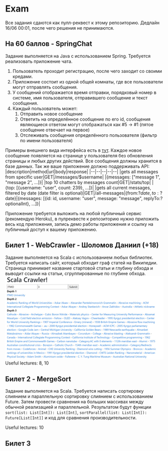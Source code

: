 
# Exam
Все задания сдаются как пулл-реквест к этому репозиторию.
Дедлайн 16/06 00:01, после чего решения не принимаются.
## На 60 баллов - SpringChat
Задание выполняется на Java с использованием Spring. 
Требуется реализовать приложение чата.
 1. Пользователь проходит регистрацию, после чего заходит со своими кредами.
 2. Приложение состоит из одной общей комнаты, где все пользователи могут отправлять сообщения.
 3. У сообщений отображается время отправки, порядковый номер в системе, имя пользователя, отправившего сообщение и текст сообщения.
 4. Каждый пользователь может:
	 1. Отправить новое сообщение
	 2. Ответить на определённое сообщение по его id, сообщения являющиеся ответом могут отображаться как #5 -> #1 (пятое сообщение отвечает на первое)
	 3. Отслеживать сообщения определённого пользователя (фильтр по имени пользователя)

Примеры внешнего вида интерфейса есть в [тут](https://github.com/Backend-ITMO-2021/Lecture-8).
Каждое новое сообщение появляется на странице у пользователя без обновления страницы и любых других действий. Все сообщения должны хранится в базе данных.
Так же ваше приложение должно поддерживать API:
|description|method|url|body|response|
|--|--|--|--|--|
|gets all messages from specific user|GET|/messages/$username|  |{messages: ["message 1", "message 2", ...]}|
|top 10 chatters by messages count|GET|/stats/top| |{top: [{username: "user", count: 239}, ...]}|
|gets all current messages, filtered by date (date filter is optional)|GET|/all-messages|{from:?$date, to:?$date}|{messages: [{id: id, username: "user", message: "message", replyTo:? optionalInt}, ...]}|

Приложение требуется выложить на любой публичный сервис (рекомендую Heroku), в пулреквесте к репозиторию нужно приложить весь код приложения, запись демо работы приложения и ссылку на публичный доступ к вашему приложению.

## Билет 1 - WebCrawler - Шоломов Даниил (+18)
Задание выполняется на Scala с использованием любых библиотек.
Требуется написать сайт, который обходит граф статей на Википедии. Страница принимает название стартовой статьи и глубину обхода и выводит ссылки на статьи, сгруппированные по глубине обхода.
![Crawler](https://github.com/Backend-ITMO-2021/Exam/blob/main/examples/Crawler.jpg)
Useful lectures: 8, 10
## Билет 2 - MergeSort
Задание выполняется на Scala.
Требуется написать сортировку слиянием и параллельную сортировку слиянием с использованием Future. Затем провести сравнения на больших массивах между обычной реализацией и параллельной.
Результатом будут функции `sort(list: List[Int]): List[Int]`, `sortParallel(list: List[Int]): Future[List[Int]]` и код для сравнения производительности.

Useful lectures: 10
## Билет 3


